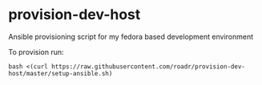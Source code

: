 # provision-dev-host
Ansible provisioning script for my fedora based development environment

To provision run:
```
bash <(curl https://raw.githubusercontent.com/roadr/provision-dev-host/master/setup-ansible.sh)
```
